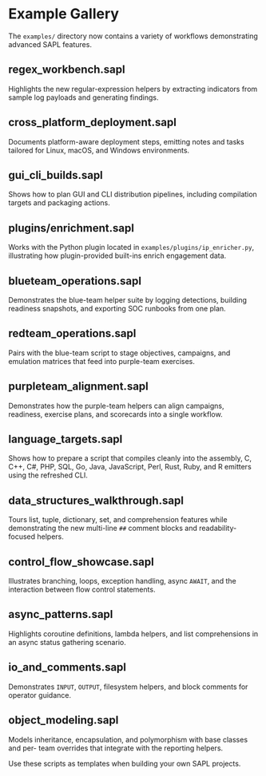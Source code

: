 # Example Gallery

The `examples/` directory now contains a variety of workflows demonstrating advanced SAPL features.

## regex_workbench.sapl

Highlights the new regular-expression helpers by extracting indicators from sample log payloads and generating findings.

## cross_platform_deployment.sapl

Documents platform-aware deployment steps, emitting notes and tasks tailored for Linux, macOS, and Windows environments.

## gui_cli_builds.sapl

Shows how to plan GUI and CLI distribution pipelines, including compilation targets and packaging actions.

## plugins/enrichment.sapl

Works with the Python plugin located in `examples/plugins/ip_enricher.py`, illustrating how plugin-provided built-ins enrich engagement data.

## blueteam_operations.sapl

Demonstrates the blue-team helper suite by logging detections, building readiness snapshots, and exporting SOC runbooks from one plan.

## redteam_operations.sapl

Pairs with the blue-team script to stage objectives, campaigns, and emulation matrices that feed into purple-team exercises.

## purpleteam_alignment.sapl

Demonstrates how the purple-team helpers can align campaigns, readiness, exercise plans, and scorecards into a single workflow.

## language_targets.sapl

Shows how to prepare a script that compiles cleanly into the assembly, C, C++,
C#, PHP, SQL, Go, Java, JavaScript, Perl, Rust, Ruby, and R emitters using the
refreshed CLI.

## data_structures_walkthrough.sapl

Tours list, tuple, dictionary, set, and comprehension features while
demonstrating the new multi-line `##` comment blocks and readability-focused
helpers.

## control_flow_showcase.sapl

Illustrates branching, loops, exception handling, async `AWAIT`, and the
interaction between flow control statements.

## async_patterns.sapl

Highlights coroutine definitions, lambda helpers, and list comprehensions in an
async status gathering scenario.

## io_and_comments.sapl

Demonstrates `INPUT`, `OUTPUT`, filesystem helpers, and block comments for
operator guidance.

## object_modeling.sapl

Models inheritance, encapsulation, and polymorphism with base classes and per-
team overrides that integrate with the reporting helpers.

Use these scripts as templates when building your own SAPL projects.
